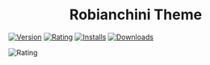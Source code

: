 <h1 align="center">
  Robianchini Theme
</h1>

<p align="center" style="display: flex">
    <a href="https://marketplace.visualstudio.com/items?itemName=rodrigobianchini.robianchini-theme"><img src="https://vsmarketplacebadges.dev/version-short/rodrigobianchini.robianchini-theme.jpg?style=for-the-badge&colorA=252526&colorB=1B9AAA&label=VERSION" alt="Version"></a>&nbsp;
    <a href="https://marketplace.visualstudio.com/items?itemName=rodrigobianchini.robianchini-theme"><img src="https://vsmarketplacebadges.dev/rating-short/rodrigobianchini.robianchini-theme.jpg?style=for-the-badge&colorA=252526&colorB=1B9AAA&label=Rating" alt="Rating"></a>&nbsp;
    <a href="https://marketplace.visualstudio.com/items?itemName=rodrigobianchini.robianchini-theme"><img src="https://vsmarketplacebadges.dev/installs-short/rodrigobianchini.robianchini-theme.jpg?style=for-the-badge&colorA=252526&colorB=1B9AAA&label=Installs" alt="Installs"></a>&nbsp;
    <a href="https://marketplace.visualstudio.com/items?itemName=rodrigobianchini.robianchini-theme"><img src="https://vsmarketplacebadges.dev/downloads-short/rodrigobianchini.robianchini-theme.jpg?style=for-the-badge&colorA=252526&colorB=1B9AAA&label=Downloads" alt="Downloads"></a>
</p>

<p align="center" style="display: flex">
<img src="https://vscode-themes.nyc3.cdn.digitaloceanspaces.com/profiles/aZ4KyJ76xUcqaP2H1qloC2VejrJ2/yd0JSJF3-commandPalette.jpeg" alt="Rating"/>
</p>

